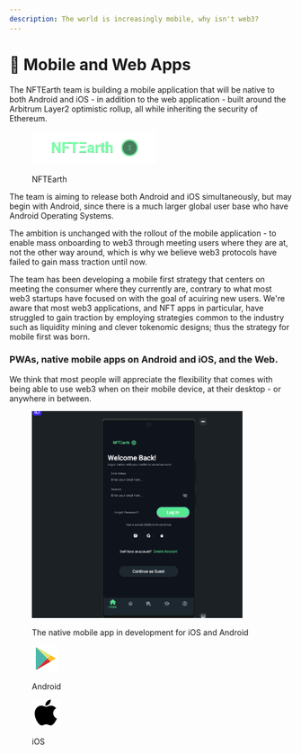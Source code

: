 ```yaml
---
description: The world is increasingly mobile, why isn't web3?
---
```


# 📱 Mobile and Web Apps

The NFTEarth team is building a mobile application that will be native to both Android and iOS - in addition to the web application - built around the Arbitrum Layer2 optimistic rollup, all while inheriting the security of Ethereum.

<figure><img src="../.gitbook/assets/220.png" alt=""><figcaption><p>NFTEarth</p></figcaption></figure>

The team is aiming to release both Android and iOS simultaneously, but may begin with Android, since there is a much larger global user base who have Android Operating Systems.

The ambition is unchanged with the rollout of the mobile application - to enable mass onboarding to web3 through meeting users where they are at, not the other way around, which is why we believe web3 protocols have failed to gain mass traction until now.



The team has been developing a mobile first strategy that centers on meeting the consumer where they currently are, contrary to what most web3 startups have focused on with the goal of acuiring new users. We're aware that most web3 applications, and NFT apps in particular, have struggled to gain traction by employing strategies common to the industry such as liquidity mining and clever tokenomic designs; thus the strategy for mobile first was born.

### PWAs, native mobile apps on Android and iOS, and the Web.&#x20;

We think that most people will appreciate the flexibility that comes with being able to use web3 when on their mobile device, at their desktop - or anywhere in between.&#x20;

<figure><img src="../.gitbook/assets/image (1) (1) (1).png" alt="" width="375"><figcaption><p>The native mobile app in development for iOS and Android</p></figcaption></figure>

<figure><img src="../.gitbook/assets/icons8-google-play-48.png" alt=""><figcaption><p>Android</p></figcaption></figure>

<figure><img src="../.gitbook/assets/icons8-apple-logo-50.png" alt=""><figcaption><p>iOS</p></figcaption></figure>

